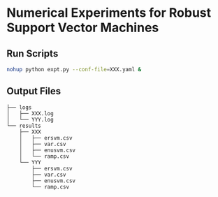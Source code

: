 # Numerical Experiments for Robust Support Vector Machines

## Run Scripts

```sh
nohup python expt.py --conf-file=XXX.yaml &
```

## Output Files

```
├── logs
│   ├── XXX.log
│   └── YYY.log
└── results
    ├── XXX
    │   ├── ersvm.csv
    │   ├── var.csv
    │   ├── enusvm.csv
    │   └── ramp.csv
    └── YYY
        ├── ersvm.csv
        ├── var.csv
        ├── enusvm.csv
        └── ramp.csv
```

